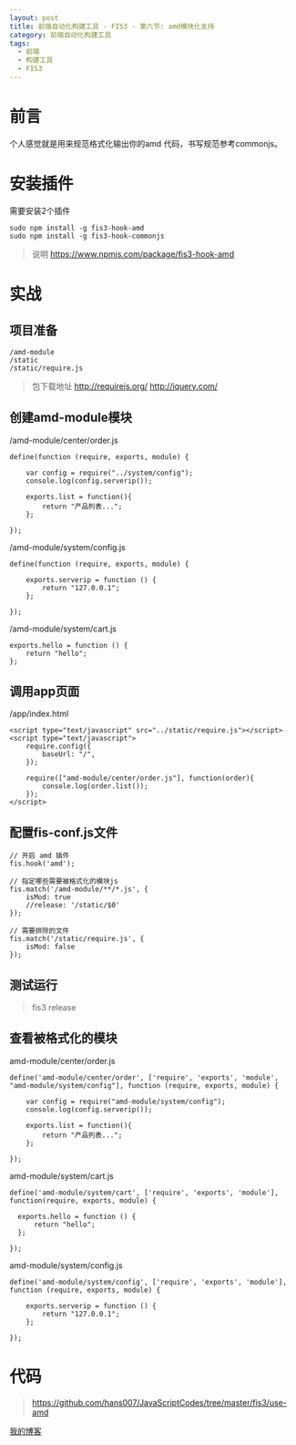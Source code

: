 ```yaml
---
layout: post
title: 前端自动化构建工具 - FIS3 - 第六节: amd模块化支持
category: 前端自动化构建工具
tags: 
  - 前端
  - 构建工具
  - FIS3
---
```


# 前言

个人感觉就是用来规范格式化输出你的amd 代码，书写规范参考commonjs。

# 安装插件

需要安装2个插件

```
sudo npm install -g fis3-hook-amd
sudo npm install -g fis3-hook-commonjs
```

> 说明
> https://www.npmjs.com/package/fis3-hook-amd

# 实战

## 项目准备

```
/amd-module
/static
/static/require.js
```

> 包下载地址
> http://requirejs.org/
> http://jquery.com/

## 创建amd-module模块

/amd-module/center/order.js

```
define(function (require, exports, module) {

    var config = require("../system/config");
    console.log(config.serverip());

    exports.list = function(){
        return "产品列表...";
    };

});
```

/amd-module/system/config.js

```
define(function (require, exports, module) {

    exports.serverip = function () {
        return "127.0.0.1";
    };

});
```

/amd-module/system/cart.js

```
exports.hello = function () {
    return "hello";
};
```

## 调用app页面

/app/index.html

```
<script type="text/javascript" src="../static/require.js"></script>
<script type="text/javascript">
    require.config({
        baseUrl: "/",
    });

    require(["amd-module/center/order.js"], function(order){
        console.log(order.list());
    });
</script>
```

## 配置fis-conf.js文件

```
// 开启 amd 插件
fis.hook('amd');

// 指定哪些需要被格式化的模块js
fis.match('/amd-module/**/*.js', {
    isMod: true
    //release: '/static/$0'
});

// 需要排除的文件
fis.match('/static/require.js', {
    isMod: false
});
```

## 测试运行

> fis3 release

## 查看被格式化的模块

amd-module/center/order.js

```
define('amd-module/center/order', ['require', 'exports', 'module', "amd-module/system/config"], function (require, exports, module) {

    var config = require("amd-module/system/config");
    console.log(config.serverip());

    exports.list = function(){
        return "产品列表...";
    };

});
```

amd-module/system/cart.js

```
define('amd-module/system/cart', ['require', 'exports', 'module'], function(require, exports, module) {

  exports.hello = function () {
      return "hello";
  };

});
```

amd-module/system/config.js

```
define('amd-module/system/config', ['require', 'exports', 'module'], function (require, exports, module) {

    exports.serverip = function () {
        return "127.0.0.1";
    };

});
```

# 代码

> https://github.com/hans007/JavaScriptCodes/tree/master/fis3/use-amd

[我的博客](https://hans007.github.io)